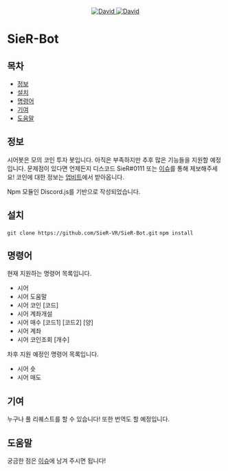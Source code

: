 <div align="center">
    <br/>
    <a href="https://github.com/nodejs/node">
        <img alt="David" src="https://img.shields.io/badge/nodejs-LTS-yellow">
    </a>
    <a href="https://github.com/discordjs/discord.js">
        <img alt="David" src="https://img.shields.io/badge/discord-js-yellow">
    </a>
</div>

# SieR-Bot

## 목차
- [정보](#정보)
- [설치](#설치)
- [명령어](#명령어)
- [기여](#기여)
- [도움말](#도움말)

## 정보

시어봇은 모의 코인 투자 봇입니다. 아직은 부족하지만 추후 많은 기능들을 지원할 예정입니다.
문제점이 있다면 언제든지 디스코드 SieR#0111 또는 [이슈](https://github.com/SieR-VR/SieR-Bot/issues)를 통해 제보해주세요!
코인에 대한 정보는 [업비트](https://upbit.com/home)에서 받아옵니다.

Npm 모듈인 Discord.js를 기반으로 작성되었습니다.

## 설치

`git clone https://github.com/SieR-VR/SieR-Bot.git`
`npm install`

## 명령어

현재 지원하는 명령어 목록입니다.

- 시어
- 시어 도움말
- 시어 코인 [코드]
- 시어 계좌개설
- 시어 매수 [코드1] [코드2] [양]
- 시어 계좌
- 시어 코인조회 [개수]

차후 지원 예정인 명령어 목록입니다.

- 시어 숏
- 시어 매도

## 기여

누구나 풀 리퀘스트를 할 수 있습니다! 또한 번역도 할 예정입니다.

## 도움말

궁금한 점은 [이슈](https://github.com/SieR-VR/SieR-Bot/issues)에 남겨 주시면 됩니다!